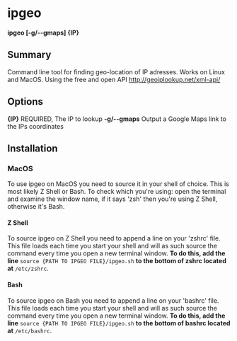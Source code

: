 # ipgeo
**ipgeo [-g/--gmaps] {IP}**

## Summary
Command line tool for finding geo-location of IP adresses. Works on Linux and MacOS.
Using the free and open API http://geoiplookup.net/xml-api/

## Options
**{IP}** REQUIRED, The IP to lookup
**-g/--gmaps** Output a Google Maps link to the IPs coordinates

## Installation
### MacOS
To use ipgeo on MacOS you need to source it in your shell of choice. This is most likely Z Shell or Bash. To check which you're using: open the terminal and examine the window name, if it says 'zsh' then you're using Z Shell, otherwise it's Bash.
#### Z Shell
To source ipgeo on Z Shell you need to append a line on your 'zshrc' file. This file loads each time you start your shell and will as such source the command every time you open a new terminal window. **To do this, add the line** `source {PATH TO IPGEO FILE}/ipgeo.sh` **to the bottom of zshrc located at** `/etc/zshrc`.

#### Bash
To source ipgeo on Bash you need to append a line on your 'bashrc' file. This file loads each time you start your shell and will as such source the command every time you open a new terminal window. **To do this, add the line** `source {PATH TO IPGEO FILE}/ipgeo.sh` **to the bottom of bashrc located at** `/etc/bashrc`.
